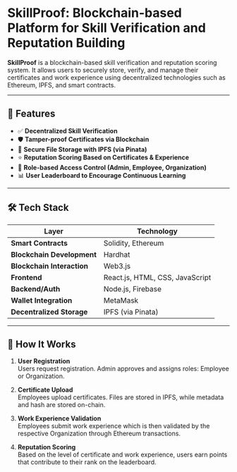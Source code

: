 # SkillProof: Blockchain-based Platform for Skill Verification and Reputation Building

**SkillProof** is a blockchain-based skill verification and reputation scoring system. It allows users to securely store, verify, and manage their certificates and work experience using decentralized technologies such as Ethereum, IPFS, and smart contracts.

---

## 🧩 Features

- ✅ **Decentralized Skill Verification**
- 🛡️ **Tamper-proof Certificates via Blockchain**
- 📁 **Secure File Storage with IPFS (via Pinata)**
- ⭐ **Reputation Scoring Based on Certificates & Experience**
- 🔐 **Role-based Access Control (Admin, Employee, Organization)**
- 📊 **User Leaderboard to Encourage Continuous Learning**

---

## 🛠 Tech Stack

| Layer | Technology |
|-------|------------|
| **Smart Contracts** | Solidity, Ethereum |
| **Blockchain Development** | Hardhat |
| **Blockchain Interaction** | Web3.js |
| **Frontend** | React.js, HTML, CSS, JavaScript |
| **Backend/Auth** | Node.js, Firebase |
| **Wallet Integration** | MetaMask |
| **Decentralized Storage** | IPFS (via Pinata) |

---

## 🧪 How It Works

1. **User Registration**  
   Users request registration. Admin approves and assigns roles: Employee or Organization.

2. **Certificate Upload**  
   Employees upload certificates. Files are stored in IPFS, while metadata and hash are stored on-chain.

3. **Work Experience Validation**  
   Employees submit work experience which is then validated by the respective Organization through Ethereum transactions.

4. **Reputation Scoring**  
   Based on the level of certificate and work experience, users earn points that contribute to their rank on the leaderboard.

